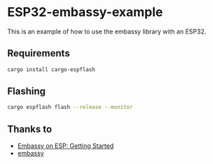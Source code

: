 # ESP32-embassy-example

This is an example of how to use the embassy library with an ESP32.

## Requirements

```bash
cargo install cargo-espflash
```

## Flashing

```bash
cargo espflash flash --release --monitor
```

## Thanks to

- [Embassy on ESP: Getting Started](https://dev.to/apollolabsbin/embassy-on-esp-getting-started-27fi)
- [embassy](https://embassy.dev/)
